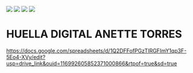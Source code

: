[![](https://img.shields.io/badge/-Inicio-FFF?style=flat&logo=Emlakjet&logoColor=black)](/README.md) [![](https://img.shields.io/badge/-Entrega_2-FFF?style=flat&logo=openstreetmap&logoColor=black)](/Entregas/Entrega-2/ModeloDeNegocio.md)  [![](https://img.shields.io/badge/-Entrega_3-FFF?style=flat&logo=openstreetmap&logoColor=black)](/Entregas/Entrega-3/HuellaDigital.md)  [![](https://img.shields.io/badge/-Entrega_4-FFF?style=flat&logo=openstreetmap&logoColor=black)]()

# HUELLA DIGITAL ANETTE TORRES
https://docs.google.com/spreadsheets/d/1Q2DFFofPGzTIRGFImY1qp3F-5Eo4-XVy/edit?usp=drive_link&ouid=116992605852371000866&rtpof=true&sd=true
